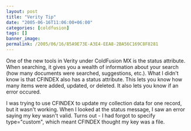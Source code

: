```yaml
---
layout: post
title: "Verity Tip"
date: "2005-06-16T11:06:00+06:00"
categories: [coldfusion]
tags: []
banner_image: 
permalink: /2005/06/16/85A9E73E-A3E4-EEA8-2BA56C169C8F8281
---
```


One of the new tools in Verity under ColdFusion MX is the status attribute. When searching, it gives you a wealth of information about your search (how many documents were searched, suggestions, etc.). What I didn't know is that CFINDEX also has a status attribute. This lets you know how many items were added, updated, or deleted. It also lets you know if an error occured. 

I was trying to use CFINDEX to update my collection data for one record, but it wasn't working. When I looked at the status message, I saw an error saying my key wasn't valid. Turns out - I had forgot to specify type="custom", which meant CFINDEX thought my key was a file.